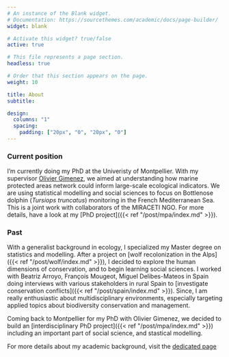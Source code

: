 ```yaml
---
# An instance of the Blank widget.
# Documentation: https://sourcethemes.com/academic/docs/page-builder/
widget: blank

# Activate this widget? true/false
active: true

# This file represents a page section.
headless: true

# Order that this section appears on the page.
weight: 10

title: About
subtitle:

design:
  columns: "1"
  spacing:
    padding: ["20px", "0", "20px", "0"]
---
```


### Current position 

I’m currently doing my PhD at the Univeristy of Montpellier. With my supervisor [Olivier Gimenez](https://oliviergimenez.github.io/), we aimed at understanding how marine protected areas network could inform large-scale ecological indicators. We are using statistical modelling and social sciences to focus on Bottlenose dolphin (_Tursiops truncatus_) monitoring in the French Mediterranean Sea. This is a joint work with collaborators of the MIRACETI NGO. For more details, have a look at my [PhD project]({{< ref "/post/mpa/index.md" >}}).

### Past

With a generalist background in ecology, I specialized my Master degree on statistics and modelling. After a project on [wolf recolonization in the Alps]({{< ref "/post/wolf/index.md" >}}), I decided to explore the human dimensions of conservation, and to begin learning social sciences. I worked with Beatriz Arroyo, François Mougeot, Miguel Delibes-Mateos in Spain doing interviews with various stakeholders in rural Spain to [investigate conservation conflicts]({{< ref "/post/spain/index.md" >}}). Since, I am really enthusiastic about multidisciplinary environments, especially targeting applied topics about biodiversity conservation and management.

Coming back to Montpellier for my PhD with Olivier Gimenez, we decided to build an [interdisciplinary PhD project]({{< ref "/post/mpa/index.md" >}}) including an important part of social science, and stastical modelling.

For more details about my academic background, visit the [dedicated page](/background)


